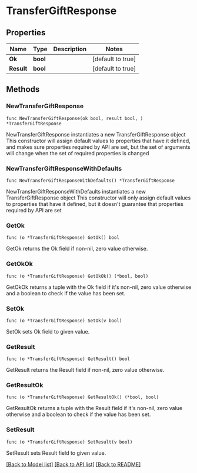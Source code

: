 # TransferGiftResponse

## Properties

Name | Type | Description | Notes
------------ | ------------- | ------------- | -------------
**Ok** | **bool** |  | [default to true]
**Result** | **bool** |  | [default to true]

## Methods

### NewTransferGiftResponse

`func NewTransferGiftResponse(ok bool, result bool, ) *TransferGiftResponse`

NewTransferGiftResponse instantiates a new TransferGiftResponse object
This constructor will assign default values to properties that have it defined,
and makes sure properties required by API are set, but the set of arguments
will change when the set of required properties is changed

### NewTransferGiftResponseWithDefaults

`func NewTransferGiftResponseWithDefaults() *TransferGiftResponse`

NewTransferGiftResponseWithDefaults instantiates a new TransferGiftResponse object
This constructor will only assign default values to properties that have it defined,
but it doesn't guarantee that properties required by API are set

### GetOk

`func (o *TransferGiftResponse) GetOk() bool`

GetOk returns the Ok field if non-nil, zero value otherwise.

### GetOkOk

`func (o *TransferGiftResponse) GetOkOk() (*bool, bool)`

GetOkOk returns a tuple with the Ok field if it's non-nil, zero value otherwise
and a boolean to check if the value has been set.

### SetOk

`func (o *TransferGiftResponse) SetOk(v bool)`

SetOk sets Ok field to given value.


### GetResult

`func (o *TransferGiftResponse) GetResult() bool`

GetResult returns the Result field if non-nil, zero value otherwise.

### GetResultOk

`func (o *TransferGiftResponse) GetResultOk() (*bool, bool)`

GetResultOk returns a tuple with the Result field if it's non-nil, zero value otherwise
and a boolean to check if the value has been set.

### SetResult

`func (o *TransferGiftResponse) SetResult(v bool)`

SetResult sets Result field to given value.



[[Back to Model list]](../README.md#documentation-for-models) [[Back to API list]](../README.md#documentation-for-api-endpoints) [[Back to README]](../README.md)


